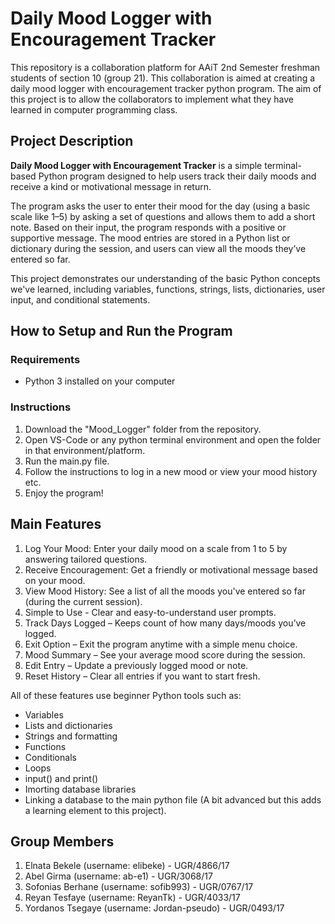 # Daily Mood Logger with Encouragement Tracker

This repository is a collaboration platform for AAiT 2nd Semester freshman students of section 10 (group 21). This collaboration is aimed at creating a daily mood logger with encouragement tracker python program. The aim of this project is to allow the collaborators to implement what they have learned in computer programming class.

## Project Description

**Daily Mood Logger with Encouragement Tracker** is a simple terminal-based Python program designed to help users track their daily moods and receive a kind or motivational message in return. 

The program asks the user to enter their mood for the day (using a basic scale like 1–5) by asking a set of questions and allows them to add a short note. Based on their input, the program responds with a positive or supportive message. The mood entries are stored in a Python list or dictionary during the session, and users can view all the moods they’ve entered so far.

This project demonstrates our understanding of the basic Python concepts we've learned, including variables, functions, strings, lists, dictionaries, user input, and conditional statements.


## How to Setup and Run the Program

### Requirements
- Python 3 installed on your computer

### Instructions
1. Download the "Mood_Logger" folder from the repository.
2. Open VS-Code or any python terminal environment and open the folder in that environment/platform.
3. Run the main.py file.
4. Follow the instructions to log in a new mood or view your mood history etc.
5. Enjoy the program!

## Main Features

1. Log Your Mood: Enter your daily mood on a scale from 1 to 5 by answering tailored questions.
2. Receive Encouragement: Get a friendly or motivational message based on your mood.
3. View Mood History: See a list of all the moods you've entered so far (during the current session).
4. Simple to Use - Clear and easy-to-understand user prompts.
5. Track Days Logged – Keeps count of how many days/moods you’ve logged.
6. Exit Option – Exit the program anytime with a simple menu choice.
7. Mood Summary – See your average mood score during the session.
8. Edit Entry – Update a previously logged mood or note.
9. Reset History – Clear all entries if you want to start fresh. 

All of these features use beginner Python tools such as:
- Variables
- Lists and dictionaries
- Strings and formatting
- Functions
- Conditionals
- Loops
- input() and print()
- Imorting database libraries
- Linking a database to the main python file (A bit advanced but this adds a learning element to this project).


## Group Members

1. Elnata Bekele (username: elibeke) - UGR/4866/17
2. Abel Girma (username: ab-e1) - UGR/3068/17
3. Sofonias Berhane (username: sofib993) - UGR/0767/17
4. Reyan Tesfaye (username: ReyanTk) - UGR/4033/17
5. Yordanos Tsegaye (username: Jordan-pseudo) - UGR/0493/17
